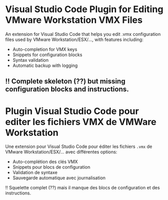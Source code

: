 # Visual Studio Code Plugin for Editing VMware Workstation VMX Files

An extension for Visual Studio Code that helps you edit .vmx configuration files used by VMware Workstation/ESX/..., with features including:

- Auto-completion for VMX keys
- Snippets for configuration blocks
- Syntax validation
- Automatic backup with logging

!! Complete skeleton (??) but missing configuration blocks and instructions.
-------------------------------------------------------------------------------------------------
# Plugin Visual Studio Code pour editer les fichiers VMX de VMWare Workstation

Une extension pour Visual Studio Code pour éditer les fichiers `.vmx` de VMware Workstation/ESX/... avec différentes options:

- Auto-complétion des clés VMX
- Snippets pour blocs de configuration
- Validation de syntaxe
- Sauvegarde automatique avec journalisation

!! Squelette complet (??) mais il manque des blocs de configuration et des instructions.
